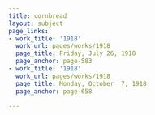 ```yaml
---
title: cornbread
layout: subject
page_links:
- work_title: '1918'
  work_url: pages/works/1918
  page_title: Friday, July 26, 1918
  page_anchor: page-583
- work_title: '1918'
  work_url: pages/works/1918
  page_title: Monday, October  7, 1918
  page_anchor: page-658

---
```

